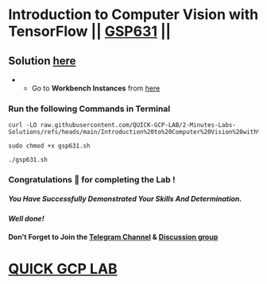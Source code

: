 # Introduction to Computer Vision with TensorFlow || [GSP631](https://www.cloudskillsboost.google/focuses/43204?parent=catalog) ||

## Solution [here]()

* * Go to **Workbench Instances** from [here](https://console.cloud.google.com/vertex-ai/workbench?)

### Run the following Commands in Terminal

```
curl -LO raw.githubusercontent.com/QUICK-GCP-LAB/2-Minutes-Labs-Solutions/refs/heads/main/Introduction%20to%20Computer%20Vision%20with%20TensorFlow/gsp631.sh

sudo chmod +x gsp631.sh

./gsp631.sh
```

### Congratulations 🎉 for completing the Lab !

##### *You Have Successfully Demonstrated Your Skills And Determination.*

#### *Well done!*

#### Don't Forget to Join the [Telegram Channel](https://t.me/quickgcplab) & [Discussion group](https://t.me/quickgcplabchats)

# [QUICK GCP LAB](https://www.youtube.com/@quickgcplab)